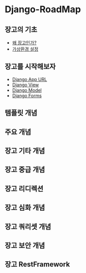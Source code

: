 # Django-RoadMap
## 장고의 기초
- <a href = "https://github.com/NohGaSeong/Django-RoadMap/blob/main/%EC%9E%A5%EA%B3%A0%EC%9D%98%20%EA%B8%B0%EC%B4%88/%EC%99%9C%20%EC%9E%A5%EA%B3%A0%EC%9D%B8%EA%B0%80%3F.md">왜 장고인가?</a>
- <a href = "https://github.com/NohGaSeong/Django-RoadMap/blob/main/%EC%9E%A5%EA%B3%A0%EC%9D%98%20%EA%B8%B0%EC%B4%88/%EA%B0%80%EC%83%81%20%ED%99%98%EA%B2%BD%20%EC%84%A4%EC%A0%95.md">가상환경 설정</a>
## 장고를 시작해보자
- <a href = "https://github.com/NohGaSeong/Django-RoadMap/blob/main/%EC%9E%A5%EA%B3%A0%EB%A5%BC%20%EC%8B%9C%EC%9E%91%ED%95%B4%EB%B3%B4%EC%9E%90/Django%20App%20URL.md">Django App URL</a>
- <a href = "https://github.com/NohGaSeong/Django-RoadMap/blob/main/%EC%9E%A5%EA%B3%A0%EB%A5%BC%20%EC%8B%9C%EC%9E%91%ED%95%B4%EB%B3%B4%EC%9E%90/Django%20view.md">Django View</a>
- <a href = "https://github.com/NohGaSeong/Django-RoadMap/blob/main/%EC%9E%A5%EA%B3%A0%EB%A5%BC%20%EC%8B%9C%EC%9E%91%ED%95%B4%EB%B3%B4%EC%9E%90/Django%20Model.md">Django Model</a>
- <a href = "https://github.com/NohGaSeong/Django-RoadMap/blob/main/%EC%9E%A5%EA%B3%A0%EB%A5%BC%20%EC%8B%9C%EC%9E%91%ED%95%B4%EB%B3%B4%EC%9E%90/Django%20Form.md">Django Forms</a>
## 템플릿 개념
## 주요 개념
## 장고 기타 개념
## 장고 중급 개념
## 장고 리디렉션 
## 장고 심화 개념
## 장고 쿼리셋 개념
## 장고 보안 개념
## 장고 RestFramework
